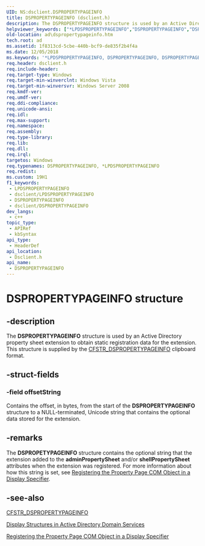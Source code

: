 ```yaml
---
UID: NS:dsclient.DSPROPERTYPAGEINFO
title: DSPROPERTYPAGEINFO (dsclient.h)
description: The DSPROPERTYPAGEINFO structure is used by an Active Directory property sheet extension to obtain static registration data for the extension. This structure is supplied by the CFSTR_DSPROPERTYPAGEINFO clipboard format.
helpviewer_keywords: ["*LPDSPROPERTYPAGEINFO","DSPROPERTYPAGEINFO","DSPROPERTYPAGEINFO structure [Active Directory]","LPDSPROPERTYPAGEINFO","LPDSPROPERTYPAGEINFO structure pointer [Active Directory]","_glines_dspropertypageinfo","ad.dspropertypageinfo","dsclient/DSPROPERTYPAGEINFO","dsclient/LPDSPROPERTYPAGEINFO"]
old-location: ad\dspropertypageinfo.htm
tech.root: ad
ms.assetid: 1f8313cd-5cbe-440b-bcf9-de835f2b4f4a
ms.date: 12/05/2018
ms.keywords: '*LPDSPROPERTYPAGEINFO, DSPROPERTYPAGEINFO, DSPROPERTYPAGEINFO structure [Active Directory], LPDSPROPERTYPAGEINFO, LPDSPROPERTYPAGEINFO structure pointer [Active Directory], _glines_dspropertypageinfo, ad.dspropertypageinfo, dsclient/DSPROPERTYPAGEINFO, dsclient/LPDSPROPERTYPAGEINFO'
req.header: dsclient.h
req.include-header: 
req.target-type: Windows
req.target-min-winverclnt: Windows Vista
req.target-min-winversvr: Windows Server 2008
req.kmdf-ver: 
req.umdf-ver: 
req.ddi-compliance: 
req.unicode-ansi: 
req.idl: 
req.max-support: 
req.namespace: 
req.assembly: 
req.type-library: 
req.lib: 
req.dll: 
req.irql: 
targetos: Windows
req.typenames: DSPROPERTYPAGEINFO, *LPDSPROPERTYPAGEINFO
req.redist: 
ms.custom: 19H1
f1_keywords:
 - LPDSPROPERTYPAGEINFO
 - dsclient/LPDSPROPERTYPAGEINFO
 - DSPROPERTYPAGEINFO
 - dsclient/DSPROPERTYPAGEINFO
dev_langs:
 - c++
topic_type:
 - APIRef
 - kbSyntax
api_type:
 - HeaderDef
api_location:
 - Dsclient.h
api_name:
 - DSPROPERTYPAGEINFO
---
```


# DSPROPERTYPAGEINFO structure


## -description

The <b>DSPROPERTYPAGEINFO</b> structure is used by an Active Directory property sheet extension to obtain static registration data for the extension. This structure is  supplied by the <a href="/windows/desktop/AD/cfstr-dspropertypageinfo">CFSTR_DSPROPERTYPAGEINFO</a> clipboard format.

## -struct-fields

### -field offsetString

Contains the offset, in bytes, from the start of the <b>DSPROPERTYPAGEINFO</b> structure to a NULL-terminated, Unicode string that contains the optional data stored for the extension.

## -remarks

The  <b>DSPROPETYPAGEINFO</b> structure contains the optional string that the extension added to the <b>adminPropertySheet</b> and/or <b>shellPropertySheet</b> attributes when the extension was registered. For more information about how this string is set, see <a href="/windows/desktop/AD/registering-the-property-page-com-object-in-a-display-specifier">Registering the Property Page COM Object in a Display Specifier</a>.

## -see-also

<a href="/windows/desktop/AD/cfstr-dspropertypageinfo">CFSTR_DSPROPERTYPAGEINFO</a>



<a href="/windows/desktop/AD/display-structures-in-active-directory-domain-services">Display Structures in Active Directory Domain Services</a>



<a href="/windows/desktop/AD/registering-the-property-page-com-object-in-a-display-specifier">Registering the Property Page COM Object in a Display Specifier</a>

